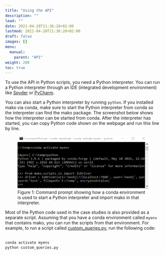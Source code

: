 ```yaml
---
title: "Using the API"
description: ""
lead: ""
date: 2021-04-20T11:36:28+02:00
lastmod: 2021-04-20T11:36:28+02:00
draft: false
images: []
menu: 
  manual:
    parent: "API"
weight: 200
toc: true
---
```


To use the API in Python scripts, you need a Python interpreter. You can run a Python interpreter through an IDE (integrated development environment) like <a href="https://www.spyder-ide.org/">Spyder</a> or <a href="https://www.jetbrains.com/pycharm/">PyCharm</a>. 

You can also start a Python interpreter by running <code>python</code>. If you installed mako via conda, make sure to start the Python interpreter from conda so the interpreter can find the mako package. The screenshot below shows how the interpreter can be started from conda. After the interpreter has started, you can copy Python code shown on the webpage and run this line by line. 

<figure>
  <img src="/images/interpreter.PNG" alt="Command prompt showing how a conda environment is used to start a Python interpreter and import mako in that interpreter." width="600"> 
  <figcaption>Figure 1: Command prompt showing how a conda environment is used to start a Python interpreter and import mako in that interpreter.</figcaption>
</figure>

Most of the Python code used in the case studies is also provided as a separate script. Assuming that you have a conda environment called <code>myenv</code> that contains mako, you can run the scripts from that environment. For example, to run a script called <a href="https://ramellose.github.io/mako_docs/demo/custom_queries.py">custom_queries.py</a>, run the following code:

<pre><code>
conda activate myenv
python custom_queries.py
</code></pre>


